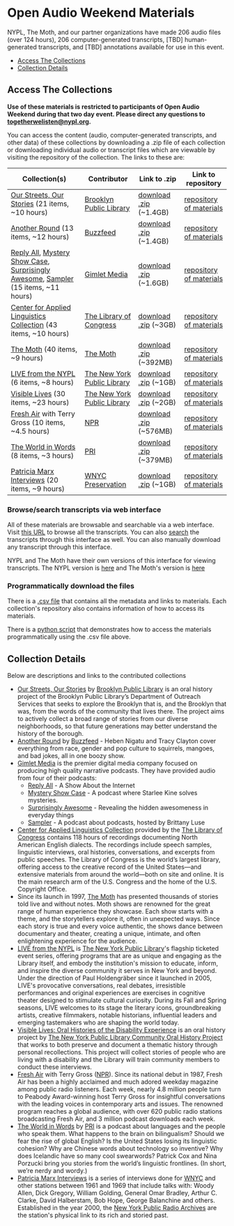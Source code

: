 # Open Audio Weekend Materials

NYPL, The Moth, and our partner organizations have made 206 audio files (over 124 hours), 206 computer-generated transcripts, [TBD] human-generated transcripts, and [TBD] annotations available for use in this event.

- [Access The Collections](#access-the-collections)
- [Collection Details](#collection-details)

## Access The Collections

**Use of these materials is restricted to participants of Open Audio Weekend during that two day event. Please direct any questions to [togetherwelisten@nypl.org](mailto:togetherwelisten@nypl.org).**

You can access the content (audio, computer-generated transcripts, and other data) of these collections by downloading a .zip file of each collection or downloading individual audio or transcript files which are viewable by visiting the repository of the collection. The links to these are:

| Collection(s) | Contributor | Link to .zip | Link to repository |
|---|---|---|---|
| [Our Streets, Our Stories](http://www.bklynlibrary.org/seniors/our-streets-our-stories-o) (21 items, ~10 hours) | [Brooklyn Public Library](https://www.bklynlibrary.org/) | [download .zip](https://github.com/nypl-openaudio/data-brooklyn-public-library/archive/master.zip) (~1.4GB) | [repository of materials](https://github.com/nypl-openaudio/data-brooklyn-public-library) |
| [Another Round](https://www.buzzfeed.com/anotherround) (13 items, ~12 hours) | [Buzzfeed](https://www.buzzfeed.com/) | [download .zip](https://github.com/nypl-openaudio/data-buzzfeed/archive/master.zip) (~1.4GB) | [repository of materials](https://github.com/nypl-openaudio/data-buzzfeed) |
| [Reply All](https://gimletmedia.com/show/reply-all/), [Mystery Show Case](https://gimletmedia.com/show/mystery-show/), [Surprisingly Awesome](https://gimletmedia.com/show/surprisingly-awesome/), [Sampler](https://gimletmedia.com/show/sampler/) (15 items, ~11 hours) | [Gimlet Media](https://gimletmedia.com/) | [download .zip](https://github.com/nypl-openaudio/data-gimlet/archive/master.zip) (~1.6GB) | [repository of materials](https://github.com/nypl-openaudio/data-gimlet) |
| [Center for Applied Linguistics Collection](https://www.loc.gov/collections/american-english-dialect-recordings-from-the-center-for-applied-linguistics/about-this-collection/) (43 items, ~10 hours) | [The Library of Congress](https://loc.gov) | [download .zip](https://github.com/nypl-openaudio/data-library-of-congress/archive/master.zip) (~3GB) | [repository of materials](https://github.com/nypl-openaudio/data-library-of-congress) |
| [The Moth](https://themoth.org/) (40 items, ~9 hours) | [The Moth](https://themoth.org/) | [download .zip](https://github.com/nypl-openaudio/data-the-moth/archive/master.zip) (~392MB) | [repository of materials](https://github.com/nypl-openaudio/data-the-moth) |
| [LIVE from the NYPL](http://www.nypl.org/events/live-nypl) (6 items, ~8 hours) | [The New York Public Library](http://www.nypl.org/) | [download .zip](https://github.com/nypl-openaudio/data-nypl-live/archive/master.zip) (~1GB) | [repository of materials](https://github.com/nypl-openaudio/data-nypl-live) |
| [Visible Lives](http://oralhistory.nypl.org/neighborhoods/visible-lives) (30 items, ~23 hours) | [The New York Public Library](http://www.nypl.org/) | [download .zip](https://github.com/nypl-openaudio/data-nypl-visible-lives/archive/master.zip) (~2GB) | [repository of materials](https://github.com/nypl-openaudio/data-nypl-visible-lives) |
| [Fresh Air](http://www.npr.org/programs/fresh-air/) with Terry Gross (10 items, ~4.5 hours) | [NPR](http://www.npr.org/) | [download .zip](https://github.com/nypl-openaudio/data-npr-fresh-air/archive/master.zip) (~576MB) | [repository of materials](https://github.com/nypl-openaudio/data-npr-fresh-air/) |
| [The World in Words](http://www.pri.org/collections/world-words) (8 items, ~3 hours) | [PRI](http://www.pri.org/) | [download .zip](https://github.com/nypl-openaudio/data-pri-world-in-words/archive/master.zip) (~379MB) | [repository of materials](https://github.com/nypl-openaudio/data-pri-world-in-words) |
| [Patricia Marx Interviews](http://www.wnyc.org/shows/patricia-marx/) (20 items, ~9 hours) | [WNYC Preservation](http://www.wnyc.org/preservation/) | [download .zip](https://github.com/nypl-openaudio/data-wnyc/archive/master.zip) (~1GB) | [repository of materials](https://github.com/nypl-openaudio/data-wnyc) |

### Browse/search transcripts via web interface

All of these materials are browsable and searchable via a web interface. Visit [this URL](https://opentranscript.herokuapp.com/) to browse all the transcripts. You can also [search](https://opentranscript.herokuapp.com/search) the transcripts through this interface as well. You can also manually download any transcript through this interface.

NYPL and The Moth have their own versions of this interface for viewing transcripts. The NYPL version is [here](http://transcribe.oralhistory.nypl.org/) and The Moth's version is [here](http://storyscribe.themoth.org/)

### Programmatically download the files

There is a [.csv file](https://github.com/nypl-openaudio/start-here/blob/master/materials/manifest.csv) that contains all the metadata and links to materials. Each collection's repository also contains information of how to access its materials.

There is a [python script](https://github.com/nypl-openaudio/start-here/blob/master/materials/get_materials.py) that demonstrates how to access the materials programmatically using the .csv file above.

## Collection Details

Below are descriptions and links to the contributed collections

* [Our Streets, Our Stories](http://www.bklynlibrary.org/seniors/our-streets-our-stories-o) by [Brooklyn Public Library](https://www.bklynlibrary.org/) is an oral history project of the Brooklyn Public Library’s Department of Outreach Services that seeks to explore the Brooklyn that is, and the Brooklyn that was, from the words of the community that lives there. The project aims to actively collect a broad range of stories from our diverse neighborhoods, so that future generations may better understand the history of the borough.
* [Another Round](https://www.buzzfeed.com/anotherround) by [Buzzfeed](https://www.buzzfeed.com/) - Heben Nigatu and Tracy Clayton cover everything from race, gender and pop culture to squirrels, mangoes, and bad jokes, all in one boozy show.  
* [Gimlet Media](https://gimletmedia.com/) is the premier digital media company focused on producing high quality narrative podcasts. They have provided audio from four of their podcasts:
  * [Reply All](https://gimletmedia.com/show/reply-all/) - A Show About the Internet
  * [Mystery Show Case](https://gimletmedia.com/show/mystery-show/) - A podcast where Starlee Kine solves mysteries.
  * [Surprisingly Awesome](https://gimletmedia.com/show/surprisingly-awesome/) - Revealing the hidden awesomeness in everyday things
  * [Sampler](https://gimletmedia.com/show/sampler/) - A podcast about podcasts, hosted by Brittany Luse
* [Center for Applied Linguistics Collection](https://www.loc.gov/collections/american-english-dialect-recordings-from-the-center-for-applied-linguistics/about-this-collection/) provided by the [The Library of Congress](https://loc.gov) contains 118 hours of recordings documenting North American English dialects. The recordings include speech samples, linguistic interviews, oral histories, conversations, and excerpts from public speeches. The Library of Congress is the world’s largest library, offering access to the creative record of the United States—and extensive materials from around the world—both on site and online. It is the main research arm of the U.S. Congress and the home of the U.S. Copyright Office.
* Since its launch in 1997, [The Moth](https://themoth.org/) has presented thousands of stories told live and without notes. Moth shows are renowned for the great range of human experience they showcase. Each show starts with a theme, and the storytellers explore it, often in unexpected ways. Since each story is true and every voice authentic, the shows dance between documentary and theater, creating a unique, intimate, and often enlightening experience for the audience.
* [LIVE from the NYPL](http://www.nypl.org/events/live-nypl) is [The New York Public Library](http://www.nypl.org/)'s flagship ticketed event series, offering programs that are as unique and engaging as the Library itself, and embody the institution's mission to educate, inform, and inspire the diverse community it serves in New York and beyond. Under the direction of Paul Holdengräber since it launched in 2005, LIVE's provocative conversations, real debates, irresistible performances and original experiences are exercises in cognitive theater designed to stimulate cultural curiosity. During its Fall and Spring seasons, LIVE welcomes to its stage the literary icons, groundbreaking artists, creative filmmakers, notable historians, influential leaders and emerging tastemakers who are shaping the world today.
* [Visible Lives: Oral Histories of the Disability Experience](http://oralhistory.nypl.org/neighborhoods/visible-lives) is an oral history project by [The New York Public Library Community Oral History Project](http://oralhistory.nypl.org/) that works to both preserve and document a thematic history through personal recollections. This project will collect stories of people who are living with a disability and the Library will train community members to conduct these interviews.
* [Fresh Air](http://www.npr.org/programs/fresh-air/) with Terry Gross ([NPR](http://www.npr.org/)). Since its national debut in 1987, Fresh Air has been a highly acclaimed and much adored weekday magazine among public radio listeners. Each week, nearly 4.8 million people turn to Peabody Award-winning host Terry Gross for insightful conversations with the leading voices in contemporary arts and issues. The renowned program reaches a global audience, with over 620 public radio stations broadcasting Fresh Air, and 3 million podcast downloads each week.
* [The World in Words](http://www.pri.org/collections/world-words) by [PRI](http://www.pri.org/) is a podcast about languages and the people who speak them. What happens to the brain on bilingualism? Should we fear the rise of global English? Is the United States losing its linguistic cohesion? Why are Chinese words about technology so inventive? Why does Icelandic have so many cool swearwords? Patrick Cox and Nina Porzucki bring you stories from the world’s linguistic frontlines. (In short, we’re nerdy and wordy.)
* [Patricia Marx Interviews](http://www.wnyc.org/shows/patricia-marx/) is a series of interviews done for [WNYC](http://www.wnyc.org/) and other stations between 1961 and 1969 that include talks with: Woody Allen, Dick Gregory, William Golding, General Omar Bradley, Arthur C. Clarke, David Halberstam, Bob Hope, George Balanchine and others. Established in the year 2000, the [New York Public Radio Archives](http://www.wnyc.org/series/archives-preservation/) are the station's physical link to its rich and storied past.
